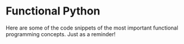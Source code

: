 # Functional Python

Here are some of the code snippets of the most important functional programming concepts. Just as a reminder!

